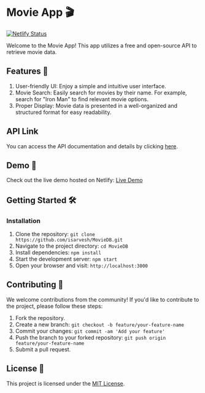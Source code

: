 # Movie App 🎬

[![Netlify Status](https://api.netlify.com/api/v1/badges/61435799-54fa-42bf-8193-077d51af4592/deploy-status)](https://app.netlify.com/sites/moviedbhere/deploys)

Welcome to the Movie App! This app utilizes a free and open-source API to retrieve movie data.

## Features 🌟

1. User-friendly UI: Enjoy a simple and intuitive user interface.
2. Movie Search: Easily search for movies by their name. For example, search for "Iron Man" to find relevant movie options.
3. Proper Display: Movie data is presented in a well-organized and structured format for easy readability.

## API Link

You can access the API documentation and details by clicking [here](https://your-api-link.com).

## Demo 🚀

Check out the live demo hosted on Netlify: [Live Demo](https://moviedbhere.netlify.app)

## Getting Started 🛠️

### Installation

1. Clone the repository: `git clone https://github.com/isarvesh/MovieDB.git`
2. Navigate to the project directory: `cd MovieDB`
3. Install dependencies: `npm install`
4. Start the development server: `npm start`
5. Open your browser and visit: `http://localhost:3000`

## Contributing 👥

We welcome contributions from the community! If you'd like to contribute to the project, please follow these steps:

1. Fork the repository.
2. Create a new branch: `git checkout -b feature/your-feature-name`
3. Commit your changes: `git commit -am 'Add your feature'`
4. Push the branch to your forked repository: `git push origin feature/your-feature-name`
5. Submit a pull request.

## License 📝

This project is licensed under the [MIT License](LICENSE).

